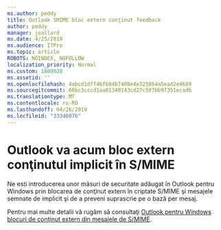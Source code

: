 ```yaml
---
ms.author: peddy
title: Outlook SMIME bloc extern conţinut feedback
author: peddy
manager: joallard
ms.date: 4/25/2019
ms.audience: ITPro
ms.topic: article
ROBOTS: NOINDEX, NOFOLLOW
localization_priority: Normal
ms.custom: 1800028
ms.assetid: ''
ms.openlocfilehash: 4abcd1dff46fb84b7408e4e325864a5ead2e4689
ms.sourcegitcommit: 60bc3cccd1aa81340143cd27c597bb97351ecadb
ms.translationtype: MT
ms.contentlocale: ro-RO
ms.lasthandoff: 04/26/2019
ms.locfileid: "33346076"
---
```

# <a name="outlook-will-now-default-block-external-content-in-smime"></a>Outlook va acum bloc extern conţinutul implicit în S/MIME
Ne esti introducerea unor măsuri de securitate adăugat în Outlook pentru Windows prin blocarea de conţinut extern în criptate S/MIME şi mesajele semnate de implicit şi de a preveni suprascrie pe o bază per mesaj.

Pentru mai multe detalii vă rugăm să consultaţi [Outlook pentru Windows blocuri de conţinut extern din mesajele de S/MIME](https://support.office.com/article/2d3a4af1-fe41-475f-a888-fc7b997d112e). 